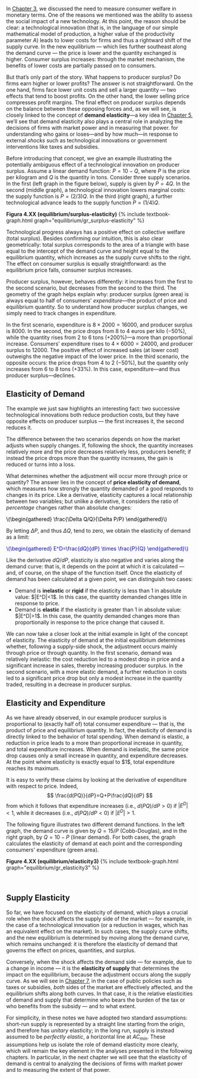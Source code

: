 

In <a href="{{ site.baseurl }}/en/I/2/4">Chapter 3</a>, we discussed the need to measure consumer welfare in monetary terms. One of the reasons we mentioned was the ability to assess the social impact of a new technology. At this point, the reason should be clear: a technological innovation (that is, in the language of our simple mathematical model of production, a higher value of the productivity parameter $A$) leads to lower costs for firms and thus a rightward shift of the supply curve. In the new equilibrium — which lies further southeast along the demand curve — the price is lower and the quantity exchanged is higher. Consumer surplus increases: through the market mechanism, the benefits of lower costs are partially passed on to consumers.

But that’s only part of the story. What happens to producer surplus? Do firms earn higher or lower profits? The answer is not straightforward. On the one hand, firms face lower unit costs and sell a larger quantity — two effects that tend to boost profits. On the other hand, the lower selling price compresses profit margins. The final effect on producer surplus depends on the balance between these opposing forces and, as we will see, is closely linked to the concept of <b>demand elasticity</b>—a key idea
<span class="marginnote">
In <a href="{{ site.baseurl }}/en/II/5">Chapter 5</a>, we’ll see that demand elasticity also plays a central role in analyzing the decisions of firms with market power and in measuring that power.
</span>
for understanding who gains or loses—and by how much—in response to external <i>shocks</i> such as technological innovations or government interventions like taxes and subsidies.

Before introducing that concept, we give an example illustrating the potentially ambiguous effect of a technological innovation on producer surplus. Assume a linear demand function: $P = 10 - Q$, where $P$ is the price per kilogram and $Q$ is the quantity in tons. Consider three supply scenarios. In the first (left graph in the figure below), supply is given by $P = 4Q$. In the second (middle graph), a technological innovation lowers marginal costs: the supply function is $P = (2/3)Q$. In the third (right graph), a further technological advance leads to the supply function $P = (1/4)Q$.

<a id="gr_equilibrium/surplus-elasticity"><strong>Figura 4.XX (equilibrium/surplus-elasticity)</strong></a>
{% include textbook-graph.html graph="equilibrium/gr_surplus-elasticity" %}

Technological progress always has a positive effect on collective welfare (total surplus). Besides confirming our intuition, this is also clear geometrically: total surplus corresponds to the area of a triangle with base equal to the intercept of the demand curve and height equal to the equilibrium quantity, which increases as the supply curve shifts to the right. The effect on consumer surplus is equally straightforward: as the equilibrium price falls, consumer surplus increases.

Producer surplus, however, behaves differently: it increases from the first to the second scenario, but decreases from the second to the third. The geometry of the graph helps explain why: producer surplus (green area) is always equal to half of consumers' <i>expenditure</i>—the product of price and equilibrium quantity. So to understand how producer surplus changes, we simply need to track changes in expenditure.

In the first scenario, expenditure is $8 \times 2000 = 16000$, and producer surplus is $8000$. In the second, the price drops from 8 to 4 euros per kilo (−50%), while the quantity rises from 2 to 6 tons (+200%)—a more than proportional increase. Consumers' expenditure rises to $4 \times 6000 = 24000$, and producer surplus to $12000$. The positive effect of increased sales (at lower cost) outweighs the negative impact of the lower price. In the third scenario, the opposite occurs: the price drops from 4 to 2 (−50%), but the quantity only increases from 6 to 8 tons (+33%). In this case, expenditure—and thus producer surplus—declines.













<h2 id="subsec_elasticity-demand">Elasticity of Demand</h2>
The example we just saw highlights an interesting fact: two successive technological innovations both reduce production costs, but they have opposite effects on producer surplus — the first increases it, the second reduces it.

The difference between the two scenarios depends on how the market adjusts when supply changes. If, following the shock, the quantity increases relatively more and the price decreases relatively less, producers benefit; if instead the price drops more than the quantity increases, the gain is reduced or turns into a loss.

What determines whether the adjustment will occur more through price or quantity? The answer lies in the concept of <b>price elasticity of demand</b>, which measures how strongly the quantity demanded of a good responds to changes in its price. Like a derivative, elasticity captures a local relationship between two variables; but unlike a derivative, it considers the ratio of <i>percentage</i> changes rather than absolute changes:

<p><span style="color: Black;">
\(\begin{gathered}
\frac{\Delta Q/Q}{\Delta P/P}
\end{gathered}\)
</span></p>

By letting $\Delta P$, and thus $\Delta Q$, tend to zero, we obtain the elasticity of demand as a limit:

<p><span style="color: Blue;">
\(\begin{gathered}
 E^D=\frac{dQ}{dP} \times \frac{P}{Q}
\end{gathered}\)
</span></p>

Like the derivative $dQ/dP$, elasticity is also negative and varies along the demand curve: that is, it depends on the point at which it is calculated — and, of course, on the shape of the function itself. Once the elasticity of demand has been calculated at a given point, we can distinguish two cases:
<ul>
  <li>
    Demand is <strong>inelastic</strong> or <b>rigid</b> if the elasticity is less than 1 in absolute value: $|E^D|<1$. In this case, the quantity demanded changes little in response to price.
  </li>
  <li>
    Demand is <strong>elastic</strong> if the elasticity is greater than 1 in absolute value: $|E^D|>1$. In this case, the quantity demanded changes more than proportionally in response to the price change that caused it.
  </li>
</ul>

We can now take a closer look at the initial example in light of the concept of elasticity. The elasticity of demand at the initial equilibrium determines whether, following a supply-side shock, the adjustment occurs mainly through price or through quantity. In the first scenario, demand was relatively inelastic: the cost reduction led to a modest drop in price and a significant increase in sales, thereby increasing producer surplus. In the second scenario, with a more elastic demand, a further reduction in costs led to a significant price drop but only a modest increase in the quantity traded, resulting in a decrease in producer surplus.













<h2 id="subsec_elasticity-expenditure">Elasticity and Expenditure</h2>
As we have already observed, in our example producer surplus is proportional to (exactly half of) total consumer expenditure — that is, the product of price and equilibrium quantity. In fact, the elasticity of demand is directly linked to the behavior of total spending. When demand is elastic, a reduction in price leads to a more than proportional increase in quantity, and total expenditure increases. When demand is inelastic, the same price drop causes only a small increase in quantity, and expenditure decreases. At the point where elasticity is exactly equal to $1$, total expenditure reaches its maximum.

It is easy to verify these claims by looking at the derivative of expenditure with respect to price. Indeed,
$$
\frac{d(PQ)}{dP}=Q+P\frac{dQ}{dP}
$$
from which it follows that expenditure increases (i.e., $d(PQ)/dP>0$) if $|E^D|<1$, while it decreases (i.e., $d(PQ)/dP<0$) if $|E^D|>1$.

The following figure illustrates two different demand functions. In the left graph, the demand curve is given by $Q = 15/P$ (Cobb-Douglas), and in the right graph, by $Q = 10 - P$ (linear demand). For both cases, the graph calculates the elasticity of demand at each point and the corresponding consumers' expenditure (green area).

<a id="gr_equilibrium/elasticity3"><strong>Figure 4.XX (equilibrium/elasticity3)</strong></a>
{% include textbook-graph.html graph="equilibrium/gr_elasticity3" %}



<br>
















<h2 id="subsec_elasticity-supply">Supply Elasticity</h2>

So far, we have focused on the elasticity of demand, which plays a crucial role when the shock affects the supply side of the market — for example, in the case of a technological innovation (or a reduction in wages, which has an equivalent effect on the market). In such cases, the supply curve shifts, and the new equilibrium is determined by moving along the demand curve, which remains unchanged: it is therefore the elasticity of demand that governs the effect on prices, quantities, and surplus.

Conversely, when the shock affects the demand side — for example, due to a change in income — it is the <b>elasticity of supply</b> that determines the impact on the equilibrium, because the adjustment occurs along the supply curve. As we will see in <a href="{{ site.baseurl }}/it/III/7">Chapter 7</a>, in the case of public policies such as taxes or subsidies, <i>both</i> sides of the market are effectively affected, and the equilibrium shifts along both curves. In that case, it is the relative elasticities of demand and supply that determine who bears the burden of the tax or who benefits from the subsidy — and to what extent.

For simplicity, in these notes we have adopted two standard assumptions: short-run supply is represented by a straight line starting from the origin, and therefore has <i>unitary</i> elasticity; in the long run, supply is instead assumed to be <i>perfectly elastic</i>, a horizontal line at $AC_{\text{min}}$. These assumptions help us isolate the role of demand elasticity more clearly, which will remain the key element in the analyses presented in the following chapters. In particular, in the next chapter we will see that the elasticity of demand is central to analyzing the decisions of firms with market power and to measuring the extent of that power.



